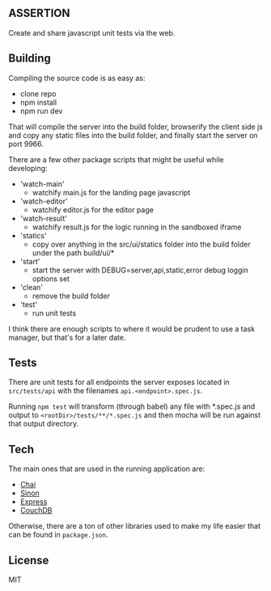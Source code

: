 ASSERTION
---------

Create and share javascript unit tests via the web. 

Building
--------

Compiling the source code is as easy as:

- clone repo
- npm install
- npm run dev

That will compile the server into the build folder, browserify the client side js and copy any static files into the build folder, and finally start the server on port 9966.

There are a few other package scripts that might be useful while developing:

- 'watch-main'
  - watchify main.js for the landing page javascript
- 'watch-editor'
  - watchify editor.js for the editor page
- 'watch-result'
  - watchify result.js for the logic running in the sandboxed iframe
- 'statics'
  - copy over anything in the src/ui/statics folder into the build folder under the path build/ui/*
- 'start'
  - start the server with DEBUG=server,api,static,error debug loggin options set
- 'clean'
  - remove the build folder
- 'test'
  - run unit tests

I think there are enough scripts to where it would be prudent to use a task manager, but that's for a later date.

Tests
-----

There are unit tests for all endpoints the server exposes located in `src/tests/api` with the filenames `api.<endpoint>.spec.js`.

Running `npm test` will transform (through babel) any file with *.spec.js and output to `<rootDir>/tests/**/*.spec.js` and then mocha will be run against that output directory.

Tech
----

The main ones that are used in the running application are:

- [Chai](http://chaijs.com)
- [Sinon]()
- [Express]()
- [CouchDB]()

Otherwise, there are a ton of other libraries used to make my life easier that can be found in `package.json`.

License
-------

MIT